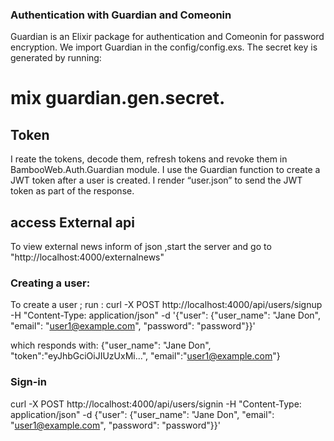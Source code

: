 ### Authentication with Guardian and Comeonin
 Guardian is an Elixir package for authentication and Comeonin for password encryption.
 We import Guardian in the config/config.exs. The secret key is generated by running:
 # mix guardian.gen.secret.

 ## Token
 I reate the tokens, decode them, refresh tokens and revoke them in BambooWeb.Auth.Guardian module.
 I use the Guardian function to create a JWT token after a user is created. I render “user.json” to send the JWT token as part of the response.

 ## access External api
 To view external news inform of json ,start the server and go to "http://localhost:4000/externalnews"

### Creating a user:
To create a user ;
    run : curl -X POST http://localhost:4000/api/users/signup -H "Content-Type: application/json" -d '{"user": {"user_name": "Jane Don", "email": "user1@example.com", "password": "password"}}'
 
 which responds with: 
    {"user_name": "Jane Don", "token":"eyJhbGciOiJIUzUxMi...", "email":"user1@example.com"}

### Sign-in
curl -X POST http://localhost:4000/api/users/signin -H "Content-Type: application/json" -d {"user": {"user_name": "Jane Don", "email": "user1@example.com", "password": "password"}}'